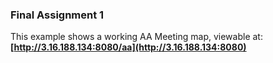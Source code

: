 ### Final Assignment 1


This example shows a working AA Meeting map, viewable at:    
**[http://3.16.188.134:8080/aa](http://3.16.188.134:8080)**